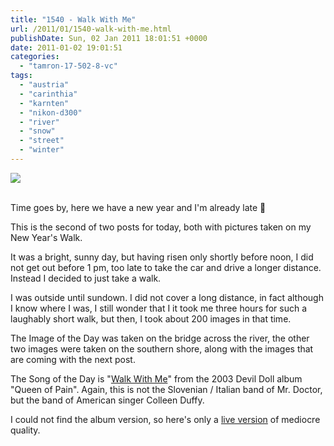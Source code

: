 ```yaml
---
title: "1540 - Walk With Me"
url: /2011/01/1540-walk-with-me.html
publishDate: Sun, 02 Jan 2011 18:01:51 +0000
date: 2011-01-02 19:01:51
categories: 
  - "tamron-17-502-8-vc"
tags: 
  - "austria"
  - "carinthia"
  - "karnten"
  - "nikon-d300"
  - "river"
  - "snow"
  - "street"
  - "winter"
---
```

<div class="container">
<div class="center"><a target="_blank" href="https://d25zfm9zpd7gm5.cloudfront.net/1200x1200/2011/20110101_144823_ps.jpg"><img src="https://d25zfm9zpd7gm5.cloudfront.net/0600x0600/2011/20110101_144823_ps.jpg" /></a></div>
</div>
<br />

Time goes by, here we have a new year and I'm already late 🙂

<a target="_blank" href="https://d25zfm9zpd7gm5.cloudfront.net/1200x1200/2011/20110101_150216_ps.jpg"><img style="margin: 0pt 10px 0pt 0px; float: left;" src="https://d25zfm9zpd7gm5.cloudfront.net/0150x0150/2011/20110101_150216_ps.jpg" alt="" border="0" /></a> This is the second of two posts for today, both with pictures taken on my New Year's Walk.

It was a bright, sunny day, but having risen only shortly before noon, I did not get out before 1 pm, too late to take the car and drive a longer distance. Instead I decided to just take a walk.

<a target="_blank" href="https://d25zfm9zpd7gm5.cloudfront.net/1200x1200/2011/20110101_150652_ps.jpg"><img style="margin: 0pt 0px 0pt 10px; float: right;" src="https://d25zfm9zpd7gm5.cloudfront.net/0150x0150/2011/20110101_150652_ps.jpg" alt="" border="0" /></a> I was outside until sundown. I did not cover a long distance, in fact although I know where I was, I still wonder that I it took me three hours for such a laughably short walk, but then, I took about 200 images in that time.

The Image of the Day was taken on the bridge across the river, the other two images were taken on the southern shore, along with the images that are coming with the next post.

 The Song of the Day is "<a target="_blank" href="http://www.lyricsmode.com/lyrics/d/devil_doll/walk_with_me.html">Walk With Me</a>" from the 2003 Devil Doll album "Queen of Pain". Again, this is not the Slovenian / Italian band of Mr. Doctor, but the band of American singer Colleen Duffy.

I could not find the album version, so here's only a <a target="_blank" href="http://www.youtube.com/watch?v=ViFPubd-Ob0">live version</a> of mediocre quality.
